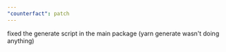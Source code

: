 ```yaml
---
"counterfact": patch
---
```


fixed the generate script in the main package (yarn generate wasn't doing anything)
